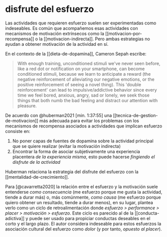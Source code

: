 # disfrute del esfuerzo
Las actividades que requieren esfuerzo suelen ser experimentadas como indeseables. Es común que acompañemos esas actividades con mecanismos de motivación extrínsecos como la [[motivacion-por-recompensa]] o la [[motivacion-indirecta]]. Pero ambas estrategias no ayudan a obtener motivación de la actividad en sí. 

En el contexto de la [[dieta-de-dopamina]], Cameron Sepah escribe: 

>With enough training, unconditioned stimuli we've never seen before, like a red dot or notification on your smartphone, can become conditioned stimuli, because we learn to anticipate a reward (the negative reinforcement of alleviating our negative emotions, or the positive reinforcement of seeing a novel thing). This 'double reinforcement' can lead to impulsive/addictive behavior since every time we feel bored, anxious, angry, sad or lonely, we seek those things that both numb the bad feeling and distract our attention with pleasure.

De acuerdo con @huberman2021 [min. 1:37:55] una [[tecnica-de-gestion-de-motivacion]] más adecuada para evitar los problemas con los mecanismos de recompensa asociados a actividades que implican esfuerzo consiste en:

1. No poner capas de fuentes de dopamina sobre la actividad principal que se quiere realizar (evitar la motivación indirecta)
2. Encontrar la forma de asociar subjetivamente una experiencia placentera *de la experiencia misma*, esto puede hacerse *fingiendo el disfrute de la actividad*

Huberman relaciona la estrategia del disfrute del esfuerzo con la [[mentalidad-de-crecimiento]].

Para [@cavarretta2020] la relación entre el esfuerzo y la motivación suele entenderse *como consecuencia* (me esfuerzo porque me gusta la actividad, tiende a durar más) o, más comúnmente, *como causa* (me esfuerzo porque quiero obtener un resultado, tiende a durar menos), en su lugar, plantea verlo como un ciclo de retroalimentación donde *esfuerzo > performance > placer > motivación > esfuerzo*. Este ciclo es parecido al de la [[conducta-adictiva]] y puede ser usado para propiciar conductas deseables en el corto y el largo plazo. El autor considera indeseable para estos esfuerzos la asociación cultural del esfuerzo como *dolor* (y por tanto, *opuesto al placer*).
